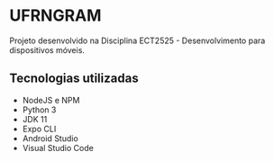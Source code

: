 # UFRNGRAM
Projeto desenvolvido na Disciplina ECT2525 - Desenvolvimento para dispositivos móveis.


## Tecnologias utilizadas
* NodeJS e NPM
* Python 3
* JDK 11
* Expo CLI
* Android Studio
* Visual Studio Code
